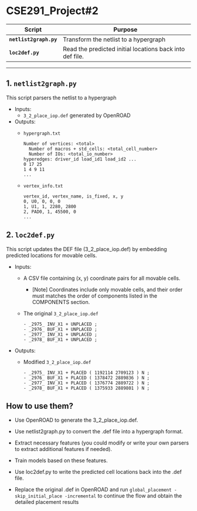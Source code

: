# CSE291_Project#2


| Script                 | Purpose                                                                                                                                                                                   |
|------------------------|-------------------------------------------------------------------------------------------------------------------------------------------------------------------------------------------|
| **`netlist2graph.py`** | Transform the netlist to a hypergraph |
| **`loc2def.py`**       | Read the predicted initial locations back into def file.        |                                                                                                                          |

---

## 1. `netlist2graph.py`

This script parsers the netlist to a hypergraph
* Inputs:
  * `3_2_place_iop.def` generated by OpenROAD
* Outputs:
  * `hypergraph.txt`

    ```
    Number of vertices: <total>
      Number of macros + std_cells: <total_cell_number>
      Number of IOs: <total_io_number>
    hyperedges: driver_id load_id1 load_id2 ...
    0 17 25
    1 4 9 11
    ...
    ```

  * `vertex_info.txt`

    ```
    vertex_id, vertex_name, is_fixed, x, y
    0, U0, 0, 0, 0
    1, U1, 1, 2280, 2800
    2, PAD0, 1, 45500, 0
    ...
    ```
## 2. `loc2def.py`

This script updates the DEF file (3_2_place_iop.def) by embedding predicted locations for movable cells.

* Inputs: 
  * A CSV file containing (x, y) coordinate pairs for all movable cells.
    *  [Note] Coordinates include only movable cells, and their order must matches the order of components listed in the COMPONENTS section.
  * The original `3_2_place_iop.def`

    ```
    - _2975_ INV_X1 + UNPLACED ;
    - _2976_ BUF_X1 + UNPLACED ;
    - _2977_ INV_X1 + UNPLACED ;
    - _2978_ BUF_X1 + UNPLACED ;
    ```

* Outputs:   
  * Modified `3_2_place_iop.def`

    ```
    - _2975_ INV_X1 + PLACED ( 1192114 2709123 ) N ;
    - _2976_ BUF_X1 + PLACED ( 1378472 2889836 ) N ;
    - _2977_ INV_X1 + PLACED ( 1376774 2889722 ) N ;
    - _2978_ BUF_X1 + PLACED ( 1375933 2889801 ) N ;
    ```

## How to use them?

* Use OpenROAD to generate the 3_2_place_iop.def.

* Use netlist2graph.py to convert the .def file into a hypergraph format.

* Extract necessary features (you could modify or write your own parsers to extract additional features if needed).

* Train models based on these features.

* Use loc2def.py to write the predicted cell locations back into the .def file.

* Replace the original .def in OpenROAD and run `global_placement -skip_initial_place -incremental` to continue the flow and obtain the detailed placement results

